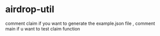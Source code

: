 # airdrop-util
comment claim if you want to generate the example.json file , comment main if u want to test claim function

